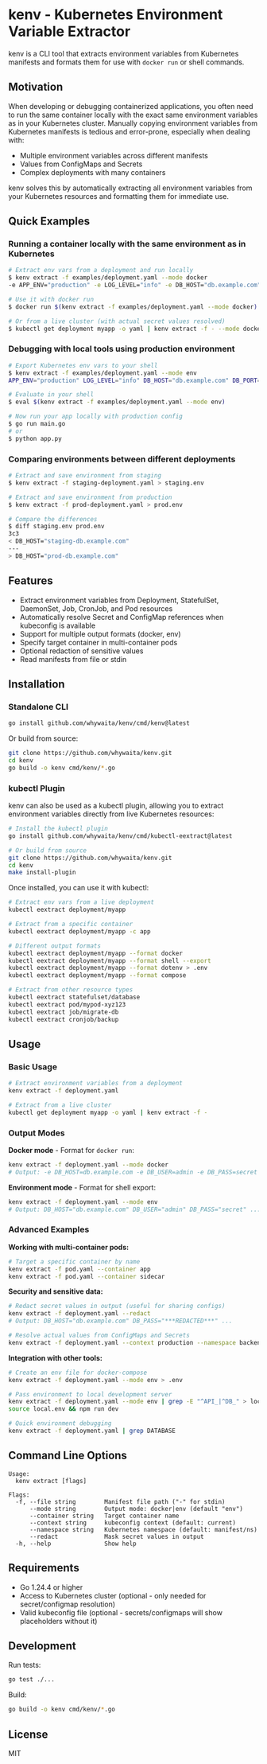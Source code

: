 # kenv - Kubernetes Environment Variable Extractor

kenv is a CLI tool that extracts environment variables from Kubernetes manifests and formats them for use with `docker run` or shell commands.

## Motivation

When developing or debugging containerized applications, you often need to run the same container locally with the exact same environment variables as in your Kubernetes cluster. Manually copying environment variables from Kubernetes manifests is tedious and error-prone, especially when dealing with:

- Multiple environment variables across different manifests
- Values from ConfigMaps and Secrets
- Complex deployments with many containers

kenv solves this by automatically extracting all environment variables from your Kubernetes resources and formatting them for immediate use.

## Quick Examples

### Running a container locally with the same environment as in Kubernetes

```bash
# Extract env vars from a deployment and run locally
$ kenv extract -f examples/deployment.yaml --mode docker
-e APP_ENV="production" -e LOG_LEVEL="info" -e DB_HOST="db.example.com" -e DB_PORT="5432" -e DB_USER="<db-secret:username>" -e DB_PASS="<db-secret:password>" -e API_KEY="<api-secret:key>" -e CONFIG_PATH="<app-config:config-path>"

# Use it with docker run
$ docker run $(kenv extract -f examples/deployment.yaml --mode docker) myapp:latest

# Or from a live cluster (with actual secret values resolved)
$ kubectl get deployment myapp -o yaml | kenv extract -f - --mode docker | xargs docker run myapp:latest
```

### Debugging with local tools using production environment

```bash
# Export Kubernetes env vars to your shell
$ kenv extract -f examples/deployment.yaml --mode env
APP_ENV="production" LOG_LEVEL="info" DB_HOST="db.example.com" DB_PORT="5432" DB_USER="<db-secret:username>" DB_PASS="<db-secret:password>" API_KEY="<api-secret:key>" CONFIG_PATH="<app-config:config-path>"

# Evaluate in your shell
$ eval $(kenv extract -f examples/deployment.yaml --mode env)

# Now run your app locally with production config
$ go run main.go
# or
$ python app.py
```

### Comparing environments between different deployments

```bash
# Extract and save environment from staging
$ kenv extract -f staging-deployment.yaml > staging.env

# Extract and save environment from production  
$ kenv extract -f prod-deployment.yaml > prod.env

# Compare the differences
$ diff staging.env prod.env
3c3
< DB_HOST="staging-db.example.com"
---
> DB_HOST="prod-db.example.com"
```

## Features

- Extract environment variables from Deployment, StatefulSet, DaemonSet, Job, CronJob, and Pod resources
- Automatically resolve Secret and ConfigMap references when kubeconfig is available
- Support for multiple output formats (docker, env)
- Specify target container in multi-container pods
- Optional redaction of sensitive values
- Read manifests from file or stdin

## Installation

### Standalone CLI

```bash
go install github.com/whywaita/kenv/cmd/kenv@latest
```

Or build from source:

```bash
git clone https://github.com/whywaita/kenv.git
cd kenv
go build -o kenv cmd/kenv/*.go
```

### kubectl Plugin

kenv can also be used as a kubectl plugin, allowing you to extract environment variables directly from live Kubernetes resources:

```bash
# Install the kubectl plugin
go install github.com/whywaita/kenv/cmd/kubectl-eextract@latest

# Or build from source
git clone https://github.com/whywaita/kenv.git
cd kenv
make install-plugin
```

Once installed, you can use it with kubectl:

```bash
# Extract env vars from a live deployment
kubectl eextract deployment/myapp

# Extract from a specific container
kubectl eextract deployment/myapp -c app

# Different output formats
kubectl eextract deployment/myapp --format docker
kubectl eextract deployment/myapp --format shell --export
kubectl eextract deployment/myapp --format dotenv > .env
kubectl eextract deployment/myapp --format compose

# Extract from other resource types
kubectl eextract statefulset/database
kubectl eextract pod/mypod-xyz123
kubectl eextract job/migrate-db
kubectl eextract cronjob/backup
```

## Usage

### Basic Usage

```bash
# Extract environment variables from a deployment
kenv extract -f deployment.yaml

# Extract from a live cluster
kubectl get deployment myapp -o yaml | kenv extract -f -
```

### Output Modes

**Docker mode** - Format for `docker run`:
```bash
kenv extract -f deployment.yaml --mode docker
# Output: -e DB_HOST=db.example.com -e DB_USER=admin -e DB_PASS=secret ...
```

**Environment mode** - Format for shell export:
```bash
kenv extract -f deployment.yaml --mode env
# Output: DB_HOST="db.example.com" DB_USER="admin" DB_PASS="secret" ...
```

### Advanced Examples

**Working with multi-container pods:**
```bash
# Target a specific container by name
kenv extract -f pod.yaml --container app
kenv extract -f pod.yaml --container sidecar
```

**Security and sensitive data:**
```bash
# Redact secret values in output (useful for sharing configs)
kenv extract -f deployment.yaml --redact
# Output: DB_HOST="db.example.com" DB_PASS="***REDACTED***" ...

# Resolve actual values from ConfigMaps and Secrets
kenv extract -f deployment.yaml --context production --namespace backend
```

**Integration with other tools:**
```bash
# Create an env file for docker-compose
kenv extract -f deployment.yaml --mode env > .env

# Pass environment to local development server
kenv extract -f deployment.yaml --mode env | grep -E "^API_|^DB_" > local.env
source local.env && npm run dev

# Quick environment debugging
kenv extract -f deployment.yaml | grep DATABASE
```

## Command Line Options

```
Usage:
  kenv extract [flags]

Flags:
  -f, --file string        Manifest file path ("-" for stdin)
      --mode string        Output mode: docker|env (default "env")
      --container string   Target container name
      --context string     kubeconfig context (default: current)
      --namespace string   Kubernetes namespace (default: manifest/ns)
      --redact             Mask secret values in output
  -h, --help               Show help
```

## Requirements

- Go 1.24.4 or higher
- Access to Kubernetes cluster (optional - only needed for secret/configmap resolution)
- Valid kubeconfig file (optional - secrets/configmaps will show placeholders without it)

## Development

Run tests:
```bash
go test ./...
```

Build:
```bash
go build -o kenv cmd/kenv/*.go
```

## License

MIT
